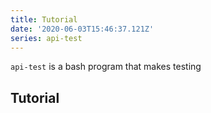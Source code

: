 ```yaml
---
title: Tutorial
date: '2020-06-03T15:46:37.121Z'
series: api-test
---
```


`api-test` is a bash program that makes testing

## Tutorial
